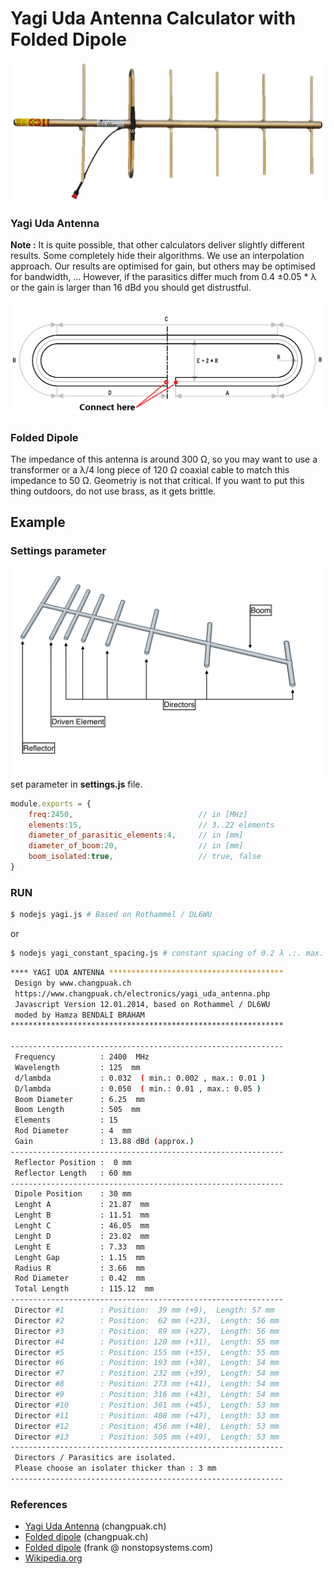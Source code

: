 # Yagi Uda Antenna Calculator with Folded Dipole

![yagi antenna](res/yagi.png)

### Yagi Uda Antenna
**Note :** It is quite possible, that other calculators deliver slightly different results. Some completely hide their algorithms. We use an interpolation approach. Our results are optimised for gain, but others may be optimised for bandwidth, ... However, if the parasitics differ much from 0.4 ±0.05 * λ or the gain is larger than 16 dBd you should get distrustful.

![Folded Dipole](res/dipole_folded.png)

### Folded Dipole
The impedance of this antenna is around 300 Ω, so you may want to use a transformer or a λ/4 long piece of 120 Ω coaxial cable to match this impedance to 50 Ω. Geometriy is not that critical. If you want to put this thing outdoors, do not use brass, as it gets brittle.

## Example
### Settings parameter

![yagi uda diagram](res/yagi-uda-diagram.png)
set parameter in **settings.js** file.
```js
module.exports = {
    freq:2450,                            // in [MHz]
    elements:15,                          // 3..22 elements
    diameter_of_parasitic_elements:4,     // in [mm]
    diameter_of_boom:20,                  // in [mm]
    boom_isolated:true,                   // true, false
}
```

### RUN
```bash
$ nodejs yagi.js # Based on Rothammel / DL6WU
```
or
```bash
$ nodejs yagi_constant_spacing.js # constant spacing of 0.2 λ .:. max. length is 5 λ
```

```bash
**** YAGI UDA ANTENNA ***************************************
 Design by www.changpuak.ch
 https://www.changpuak.ch/electronics/yagi_uda_antenna.php
 Javascript Version 12.01.2014, based on Rothammel / DL6WU
 moded by Hamza BENDALI BRAHAM
*************************************************************

-------------------------------------------------------------
 Frequency          : 2400  MHz
 Wavelength         : 125  mm
 d/lambda           : 0.032  ( min.: 0.002 , max.: 0.01 )
 D/lambda           : 0.050  ( min.: 0.01 , max.: 0.05 )
 Boom Diameter      : 6.25  mm
 Boom Length        : 505  mm
 Elements           : 15
 Rod Diameter       : 4  mm
 Gain               : 13.88 dBd (approx.)
-------------------------------------------------------------
 Reflector Position :  0 mm
 Reflector Length   : 60 mm
-------------------------------------------------------------
 Dipole Position    : 30 mm
 Lenght A           : 21.87  mm
 Lenght B           : 11.51  mm
 Lenght C           : 46.05  mm
 Lenght D           : 23.02  mm
 Lenght E           : 7.33  mm
 Lenght Gap         : 1.15  mm
 Radius R           : 3.66  mm
 Rod Diameter       : 0.42  mm
 Total Length       : 115.12  mm
-------------------------------------------------------------
 Director #1        : Position:  39 mm (+9),  Length: 57 mm
 Director #2        : Position:  62 mm (+23),  Length: 56 mm
 Director #3        : Position:  89 mm (+27),  Length: 56 mm
 Director #4        : Position: 120 mm (+31),  Length: 55 mm
 Director #5        : Position: 155 mm (+35),  Length: 55 mm
 Director #6        : Position: 193 mm (+38),  Length: 54 mm
 Director #7        : Position: 232 mm (+39),  Length: 54 mm
 Director #8        : Position: 273 mm (+41),  Length: 54 mm
 Director #9        : Position: 316 mm (+43),  Length: 54 mm
 Director #10       : Position: 361 mm (+45),  Length: 53 mm
 Director #11       : Position: 408 mm (+47),  Length: 53 mm
 Director #12       : Position: 456 mm (+48),  Length: 53 mm
 Director #13       : Position: 505 mm (+49),  Length: 53 mm
-------------------------------------------------------------
 Directors / Parasitics are isolated.
 Please choose an isolater thicker than : 3 mm
-------------------------------------------------------------
```


### References
- [Yagi Uda Antenna](https://www.changpuak.ch/electronics/yagi_uda_antenna.php)  (changpuak.ch)  
- [Folded dipole](https://www.changpuak.ch/electronics/Dipole_folded.php) (changpuak.ch)  
- [Folded dipole](https://www.nonstopsystems.com/radio/frank_radio_antenna_folded_dipole.htm) (frank @ nonstopsystems.com)  
- [Wikipedia.org](https://en.wikipedia.org/wiki/Yagi%E2%80%93Uda_antenna)  